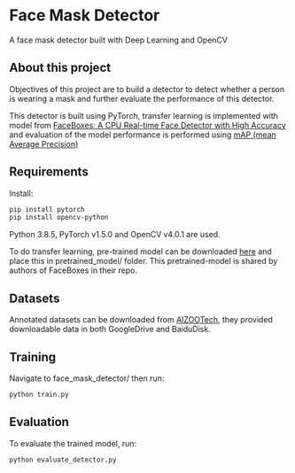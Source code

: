 # Face Mask Detector

A face mask detector built with Deep Learning and OpenCV

## About this project
Objectives of this project are to build a detector to detect whether a person is wearing a mask and further evaluate the performance of this detector. 

This detector is built using PyTorch, transfer learning is implemented with model from [FaceBoxes: A CPU Real-time Face Detector with High Accuracy](https://github.com/zisianw/FaceBoxes.PyTorch) and evaluation of the model performance is performed using [mAP (mean Average Precision)](https://github.com/Cartucho/mAP)   

## Requirements

Install: 

```bash 
pip install pytorch 
pip install opencv-python
```
Python 3.8.5, PyTorch v1.5.0 and OpenCV v4.0.1 are used. 

To do transfer learning, pre-trained model can be downloaded [here](https://drive.google.com/file/d/1tRVwOlu0QtjvADQ2H7vqrRwsWEmaqioI/) and place this in pretrained_model/ folder. This pretrained-model is shared by  authors of FaceBoxes in their repo. 


## Datasets 

Annotated datasets can be downloaded from [AIZOOTech](https://github.com/AIZOOTech/FaceMaskDetection), they provided downloadable data in both GoogleDrive and BaiduDisk. 

## Training
Navigate to face_mask_detector/ then run: 
```bash 
python train.py
```

## Evaluation 
To evaluate the trained model, run: 

```bash 
python evaluate_detector.py 
```
